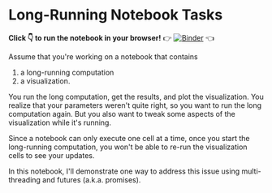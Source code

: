 # Long-Running Notebook Tasks

**Click 👇 to run the notebook in your browser!**
👉 [![Binder](https://mybinder.org/badge_logo.svg)](https://mybinder.org/v2/gh/OliverEvans96/jupyter-long-running-cells/HEAD?filepath=Long-Running%20Notebook%20Tasks.ipynb) 👈

Assume that you're working on a notebook that contains
1. a long-running computation
2. a visualization.

You run the long computation, get the results, and plot the visualization.
You realize that your parameters weren't quite right, so you want to run the long computation again.
But you also want to tweak some aspects of the visualization while it's running.

Since a notebook can only execute one cell at a time, once you start the long-running computation, you won't be able to re-run the visualization cells to see your updates.

In this notebook, I'll demonstrate one way to address this issue using multi-threading and futures (a.k.a. promises).

